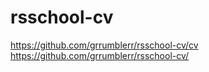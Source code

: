 # rsschool-cv
https://github.com/grrumblerr/rsschool-cv/cv
https://github.com/grrumblerr/rsschool-cv/
